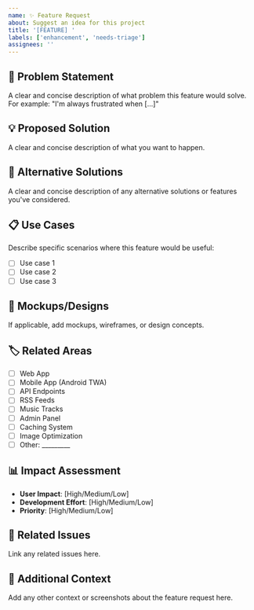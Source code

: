 ```yaml
---
name: ✨ Feature Request
about: Suggest an idea for this project
title: '[FEATURE] '
labels: ['enhancement', 'needs-triage']
assignees: ''
---
```


## 🎯 Problem Statement
A clear and concise description of what problem this feature would solve. For example: "I'm always frustrated when [...]"

## 💡 Proposed Solution
A clear and concise description of what you want to happen.

## 🔄 Alternative Solutions
A clear and concise description of any alternative solutions or features you've considered.

## 📋 Use Cases
Describe specific scenarios where this feature would be useful:
- [ ] Use case 1
- [ ] Use case 2
- [ ] Use case 3

## 🎨 Mockups/Designs
If applicable, add mockups, wireframes, or design concepts.

## 🏷️ Related Areas
- [ ] Web App
- [ ] Mobile App (Android TWA)
- [ ] API Endpoints
- [ ] RSS Feeds
- [ ] Music Tracks
- [ ] Admin Panel
- [ ] Caching System
- [ ] Image Optimization
- [ ] Other: _________

## 📊 Impact Assessment
- **User Impact**: [High/Medium/Low]
- **Development Effort**: [High/Medium/Low]
- **Priority**: [High/Medium/Low]

## 🔗 Related Issues
Link any related issues here.

## 📝 Additional Context
Add any other context or screenshots about the feature request here.
